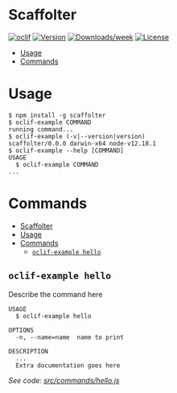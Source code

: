 Scaffolter
======

[![oclif](https://img.shields.io/badge/cli-oclif-brightgreen.svg)](https://oclif.io)
[![Version](https://img.shields.io/npm/v/scaffolter.svg)](https://npmjs.org/package/scafflater)
[![Downloads/week](https://img.shields.io/npm/dw/scaffolter.svg)](https://npmjs.org/package/scafflater)
[![License](https://img.shields.io/npm/l/scaffolter.svg)](https://github.com/chicoribas/scafflater/blob/master/package.json)

<!-- toc -->
* [Usage](#usage)
* [Commands](#commands)
<!-- tocstop -->
# Usage
<!-- usage -->
```sh-session
$ npm install -g scaffolter
$ oclif-example COMMAND
running command...
$ oclif-example (-v|--version|version)
scaffolter/0.0.0 darwin-x64 node-v12.18.1
$ oclif-example --help [COMMAND]
USAGE
  $ oclif-example COMMAND
...
```
<!-- usagestop -->
# Commands
<!-- commands -->
- [Scaffolter](#scaffolter)
- [Usage](#usage)
- [Commands](#commands)
  - [`oclif-example hello`](#oclif-example-hello)

## `oclif-example hello`

Describe the command here

```
USAGE
  $ oclif-example hello

OPTIONS
  -n, --name=name  name to print

DESCRIPTION
  ...
  Extra documentation goes here
```

_See code: [src/commands/hello.js](https://github.com/chicoribas/scafflater/blob/v0.0.0/src/commands/hello.js)_
<!-- commandsstop -->
